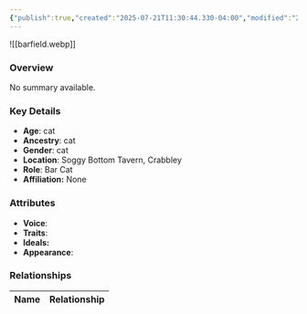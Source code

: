 ```yaml
---
{"publish":true,"created":"2025-07-21T11:30:44.330-04:00","modified":"2025-07-25T11:34:18.843-04:00","published":"2025-07-25T11:34:18.843-04:00","cssclasses":"","Age":"cat","Ancestry":"cat","Gender":"cat","Location":["Soggy Bottom Tavern, Crabbley"],"Role":["Bar Cat"],"Affiliation":["None"],"Appearances":["[[-The High Rollers Campaign-]]"]}
---
```



![[barfield.webp]]

### Overview
No summary available.

### Key Details
- **Age**: cat
- **Ancestry**: cat
- **Gender**: cat
- **Location**: Soggy Bottom Tavern, Crabbley
- **Role**: Bar Cat
- **Affiliation:** None

### Attributes
- **Voice**: 
- **Traits**: 
- **Ideals:** 
- **Appearance**:

### Relationships

| Name  | Relationship |
| ----- | ------------ |
